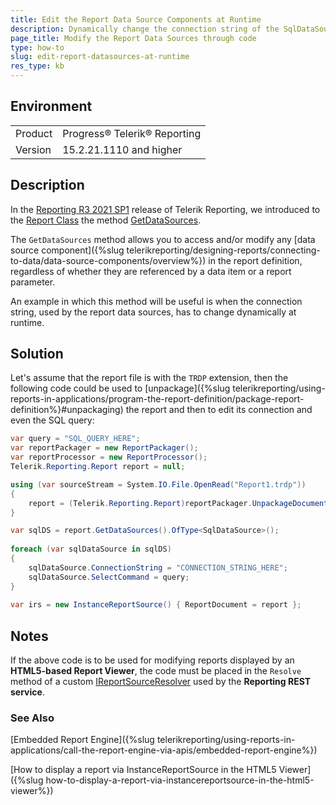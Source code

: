 ```yaml
---
title: Edit the Report Data Source Components at Runtime
description: Dynamically change the connection string of the SqlDataSource components
page_title: Modify the Report Data Sources through code
type: how-to
slug: edit-report-datasources-at-runtime
res_type: kb
---
```


## Environment
<table>
	<tbody>
		<tr>
			<td>Product</td>
			<td>Progress® Telerik® Reporting</td>
		</tr>
         <tr>
			<td>Version</td>
			<td>15.2.21.1110 and higher</td>
		</tr>
	</tbody>
</table>

## Description

In the [Reporting R3 2021 SP1](https://www.telerik.com/support/whats-new/reporting/release-history/progress-telerik-reporting-r3-2021-sp1-15-2-21-1110) release of Telerik Reporting, we introduced to the [Report Class](/reporting/api/Telerik.Reporting.Report) the method [GetDataSources](/reporting/api/Telerik.Reporting.Report#Telerik_Reporting_Report_GetDataSources).

The `GetDataSources` method allows you to access and/or modify any [data source component]({%slug telerikreporting/designing-reports/connecting-to-data/data-source-components/overview%}) in the report definition, regardless of whether they are referenced by a data item or a report parameter.

An example in which this method will be useful is when the connection string, used by the report data sources, has to change dynamically at runtime.

## Solution

Let's assume that the report file is with the `TRDP` extension, then the following code could be used to [unpackage]({%slug telerikreporting/using-reports-in-applications/program-the-report-definition/package-report-definition%}#unpackaging) the report and then to edit its connection and even the SQL query:

````C#
var query = "SQL_QUERY_HERE";
var reportPackager = new ReportPackager();
var reportProcessor = new ReportProcessor();
Telerik.Reporting.Report report = null;

using (var sourceStream = System.IO.File.OpenRead("Report1.trdp"))
{
	report = (Telerik.Reporting.Report)reportPackager.UnpackageDocument(sourceStream);
}

var sqlDS = report.GetDataSources().OfType<SqlDataSource>();
            
foreach (var sqlDataSource in sqlDS)
{
	sqlDataSource.ConnectionString = "CONNECTION_STRING_HERE";
	sqlDataSource.SelectCommand = query;
}
           
var irs = new InstanceReportSource() { ReportDocument = report };
````


## Notes

If the above code is to be used for modifying reports displayed by an **HTML5-based Report Viewer**, the code must be placed in the `Resolve` method of a custom [IReportSourceResolver](/reporting/api/Telerik.Reporting.Services.IReportSourceResolver) used by the **Reporting REST service**. 

### See Also

[Embedded Report Engine]({%slug telerikreporting/using-reports-in-applications/call-the-report-engine-via-apis/embedded-report-engine%})

[How to display a report via InstanceReportSource in the HTML5 Viewer]({%slug how-to-display-a-report-via-instancereportsource-in-the-html5-viewer%})
